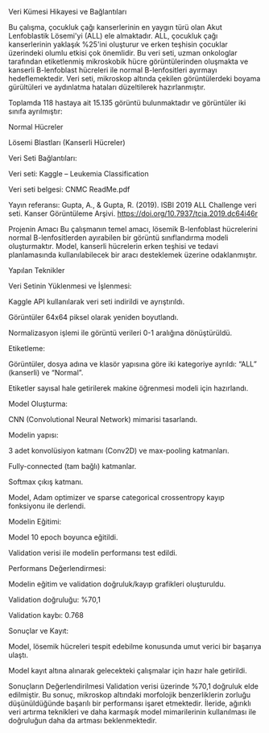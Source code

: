 Veri Kümesi Hikayesi ve Bağlantıları

Bu çalışma, çocukluk çağı kanserlerinin en yaygın türü olan Akut Lenfoblastik Lösemi'yi (ALL) ele almaktadır.
ALL, çocukluk çağı kanserlerinin yaklaşık %25'ini oluşturur ve erken teşhisin çocuklar üzerindeki olumlu etkisi çok önemlidir. 
Bu veri seti, uzman onkologlar tarafından etiketlenmiş mikroskobik hücre görüntülerinden oluşmakta ve kanserli B-lenfoblast hücreleri ile normal B-lenfositleri ayırmayı hedeflemektedir. 
Veri seti, mikroskop altında çekilen görüntülerdeki boyama gürültüleri ve aydınlatma hataları düzeltilerek hazırlanmıştır.

Toplamda 118 hastaya ait 15.135 görüntü bulunmaktadır ve görüntüler iki sınıfa ayrılmıştır:

Normal Hücreler

Lösemi Blastları (Kanserli Hücreler)

Veri Seti Bağlantıları:

Veri seti: Kaggle – Leukemia Classification

Veri seti belgesi: CNMC ReadMe.pdf

Yayın referansı: Gupta, A., & Gupta, R. (2019). ISBI 2019 ALL Challenge veri seti. Kanser Görüntüleme Arşivi. https://doi.org/10.7937/tcia.2019.dc64i46r

Projenin Amacı
Bu çalışmanın temel amacı, lösemik B-lenfoblast hücrelerini normal B-lenfositlerden ayırabilen bir görüntü sınıflandırma modeli oluşturmaktır. 
Model, kanserli hücrelerin erken teşhisi ve tedavi planlamasında kullanılabilecek bir aracı desteklemek üzerine odaklanmıştır.

Yapılan Teknikler

Veri Setinin Yüklenmesi ve İşlenmesi:

Kaggle API kullanılarak veri seti indirildi ve ayrıştırıldı.

Görüntüler 64x64 piksel olarak yeniden boyutlandı.

Normalizasyon işlemi ile görüntü verileri 0-1 aralığına dönüştürüldü.

Etiketleme:

Görüntüler, dosya adına ve klasör yapısına göre iki kategoriye ayrıldı: “ALL” (kanserli) ve “Normal”.

Etiketler sayısal hale getirilerek makine öğrenmesi modeli için hazırlandı.

Model Oluşturma:

CNN (Convolutional Neural Network) mimarisi tasarlandı.

Modelin yapısı:

3 adet konvolüsiyon katmanı (Conv2D) ve max-pooling katmanları.

Fully-connected (tam bağlı) katmanlar.

Softmax çıkış katmanı.

Model, Adam optimizer ve sparse categorical crossentropy kayıp fonksiyonu ile derlendi.

Modelin Eğitimi:

Model 10 epoch boyunca eğitildi.

Validation verisi ile modelin performansı test edildi.

Performans Değerlendirmesi:

Modelin eğitim ve validation doğruluk/kayıp grafikleri oluşturuldu.

Validation doğruluğu: %70,1

Validation kaybı: 0.768

Sonuçlar ve Kayıt:

Model, lösemik hücreleri tespit edebilme konusunda umut verici bir başarıya ulaştı.

Model kayıt altına alınarak gelecekteki çalışmalar için hazır hale getirildi.

Sonuçların Değerlendirilmesi
Validation verisi üzerinde %70,1 doğruluk elde edilmiştir. Bu sonuç, mikroskop altındaki morfolojik benzerliklerin zorluğu düşünüldüğünde başarılı bir performansı işaret etmektedir. İleride, ağırıklı veri artırma teknikleri ve daha karmaşık model mimarilerinin kullanılması ile doğruluğun daha da artması beklenmektedir.
